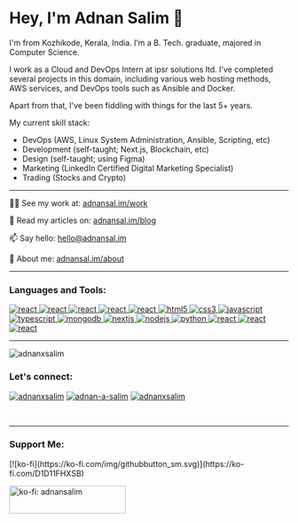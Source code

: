 <h1 align="left">Hey, I'm Adnan Salim 👋</h1>
<p align="left">I'm from Kozhikode, Kerala, India. I’m a B. Tech. graduate, majored in Computer Science.</p>
<p align="left">I work as a Cloud and DevOps Intern at ipsr solutions ltd. I’ve completed several projects in this domain, including various web hosting methods, AWS services, and DevOps tools such as Ansible and Docker.</p>
<p align="left">Apart from that, I've been fiddling with things for the last 5+ years.</p>
<p align="left">My current skill stack:</p>
<ul>
  <li>DevOps (AWS, Linux System Administration, Ansible, Scripting, etc)</li>
  <li>Development (self-taught; Next.js, Blockchain, etc)</li>
  <li>Design (self-taught; using Figma)</li>
  <li>Marketing (LinkedIn Certified Digital Marketing Specialist)</li>
  <li>Trading (Stocks and Crypto)</li>
</ul>

<hr>

👨‍💻 See my work at: [adnansal.im/work](https://adnansal.im/work)

📝 Read my articles on: [adnansal.im/blog](https://adnansal.im/blog)

📫 Say hello: [hello@adnansal.im](mailto:hello@adnansal.im)

📄 About me: [adnansal.im/about](https://adnansal.im/about)

<hr>

<h3 align="left">Languages and Tools:</h3>
<a href="https://aws.com" target="_blank" rel="noreferrer"> <img src="https://img.shields.io/badge/AWS-232F3E.svg?style=for-the-badge&logo=amazonwebservices&logoColor=white" alt="react"/> </a>
<a href="https://www.redhat.com/" target="_blank" rel="noreferrer"> <img src="https://img.shields.io/badge/Red_Hat-EE0000?style=for-the-badge&logo=redhat&logoColor=white" alt="react"/> </a>
<a href="https://www.ansible.com/" target="_blank" rel="noreferrer"> <img src="https://img.shields.io/badge/Ansible-E00?logo=ansible&logoColor=fff&style=for-the-badge" alt="react"/> </a>
<a href="https://www.docker.com/" target="_blank" rel="noreferrer"> <img src="https://img.shields.io/badge/docker-00084D?style=for-the-badge&logo=docker" alt="react"/> </a>
<a href="https://www.jenkins.io/" target="_blank" rel="noreferrer"> <img src="https://img.shields.io/badge/jenkins-1B1B22?style=for-the-badge&logo=jenkins" alt="react"/> </a>
<!-- HTML -->
<a href="https://www.w3.org/html/" target="_blank" rel="noreferrer"> <img src="https://img.shields.io/badge/HTML5-E34F26?style=for-the-badge&logo=html5&logoColor=white" alt="html5"/> </a>
<!-- CSS -->
<a href="https://www.w3schools.com/css/" target="_blank" rel="noreferrer"> <img src="https://img.shields.io/badge/CSS3-1572B6?style=for-the-badge&logo=css3&logoColor=white" alt="css3"/> </a>
<!-- JAVASCRIPT -->
<a href="https://developer.mozilla.org/en-US/docs/Web/JavaScript" target="_blank" rel="noreferrer"> <img src="https://img.shields.io/badge/JavaScript-F7DF1E?style=for-the-badge&logo=javascript&logoColor=black" alt="javascript"/> </a>
<!-- TYPESCRIPT -->
<a href="https://www.typescriptlang.org/" target="_blank" rel="noreferrer"> <img src="https://img.shields.io/badge/TypeScript-3178C6?style=for-the-badge&logo=typescript&logoColor=white" alt="typescript"/> </a>
<!-- MONGODB -->
<a href="https://www.mongodb.com/" target="_blank" rel="noreferrer"> <img src="https://img.shields.io/badge/MongoDB-4EA94B?style=for-the-badge&logo=mongodb&logoColor=white" alt="mongodb"/> </a>
<!-- NEXTJS -->
<a href="https://nextjs.org/" target="_blank" rel="noreferrer"> <img src="https://img.shields.io/badge/next.js-000000?style=for-the-badge&logo=nextdotjs&logoColor=white" alt="nextjs"/> </a>
<!-- NODEJS -->
<a href="https://nodejs.org" target="_blank" rel="noreferrer"> <img src="https://img.shields.io/badge/Node.js-43853D?style=for-the-badge&logo=node.js&logoColor=white" alt="nodejs"/> </a>
<!-- PYTHON -->
<a href="https://www.python.org" target="_blank" rel="noreferrer"> <img src="https://img.shields.io/badge/Python-3776AB?style=for-the-badge&logo=python&logoColor=white" alt="python" /> </a>
<!-- Tailwind CSS -->
<a href="https://tailwindcss.com" target="_blank" rel="noreferrer"> <img src="https://img.shields.io/badge/tailwindcss-%2338B2AC.svg?style=for-the-badge&logo=tailwind-css&logoColor=white" alt="react"/> </a>
<a href="https://wordpress.org" target="_blank" rel="noreferrer"> <img src="https://img.shields.io/badge/wordpress-3858E9?style=for-the-badge&logo=wordpress&logoColor=white" alt="react"/> </a>
<a href="https://soliditylang.org/" target="_blank" rel="noreferrer"> <img src="https://img.shields.io/badge/Solidity-2B247C?style=for-the-badge&logo=solidity" alt="react"/> </a>
</p>

<hr>

<p align="left"> <img src="https://komarev.com/ghpvc/?username=adnanxsalim&label=Profile%20Visits&color=1da1f2&style=for-the-badge" alt="adnanxsalim" /> </p>

<h3 align="left">Let's connect:</h3>
<p align="left">
<!-- TWITTER -->
<a href="https://twitter.com/adnanxsalim" target="blank"><img src="https://img.shields.io/badge/Twitter-1DA1F2?style=for-the-badge&logo=twitter&logoColor=white" alt="adnanxsalim" /></a>
<!-- LINKEDIN -->
<a href="https://www.linkedin.com/in/adnan-a-salim/" target="blank"><img src="https://img.shields.io/badge/LinkedIn-0077B5?style=for-the-badge&logo=linkedin&logoColor=white" alt="adnan-a-salim" /></a>
<!-- MEDIUM -->
<a href="https://medium.com/@adnanxsalim" target="blank"><img src="https://img.shields.io/badge/Medium-12100E?style=for-the-badge&logo=medium&logoColor=white" alt="adnanxsalim" /></a>
</p>

<!-- <p><img align="left" src="https://github-readme-stats.vercel.app/api/top-langs?username=adnanxsalim&show_icons=true&theme=dark&title_color=ededed&text_color=ededed&locale=en&layout=compact" alt="adnanxsalim" /></p> -->

<br><hr>

<h3 align="left">Support Me:</h3>
[![ko-fi](https://ko-fi.com/img/githubbutton_sm.svg)](https://ko-fi.com/D1D11FHXSB)
<p><a href="https://ko-fi.com/D1D11FHXSB"> <img align="left" src="https://ko-fi.com/img/githubbutton_sm.svg" height="50" width="210" alt="ko-fi: adnansalim" /></a></p>
